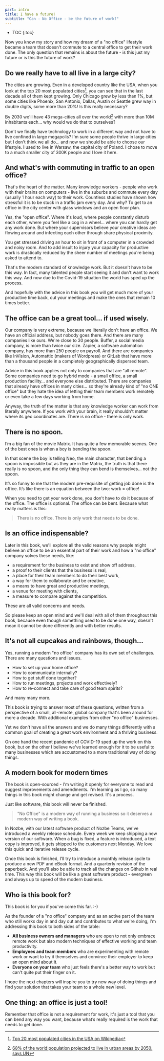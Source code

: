 ```yaml
---
part: intro
title: I have a future?
subtitle: "Can - No Office - be the future of work?"
---
```


* TOC
{:toc}

Now you know my story and how my dream of a "no office" lifestyle became a team that doesn't commute to a central office to get their work done. The only question that remains is about the future - is this just my future or is this the future of work?

## Do we really have to all live in a large city?

The cities are growing. Even in a developed country like the USA, when you look at the top 20 most populated cities[^1], you can see that in the last decade all of them kept growing. Only Chicago grew by less than 1%, but some cities like Phoenix, San Antonio, Dallas, Austin or Seattle grew way in double digits, some more than 20%! Is this really necessary?

By 2030 we'll have 43 mega-cities all over the world[^2] with more than 10M inhabitants each... why would we do that to ourselves?

Don't we finally have technology to work in a different way and not have to live confined in large megapolis? I'm sure some people thrive in large cities but I don't think we all do... and now we should be able to choose our lifestyle. I used to live in Warsaw, the capital city of Poland. I chose to move to a much smaller city of 300K people and I love it here.

## And what's with commuting in traffic to an open office?

That's the heart of the matter. Many knowledge workers - people who work with their brains on computers - live in the suburbs and commute every day (usually 1 hour each way) to their work. Countless studies have shown how stressful it is to be stuck in a traffic jam every day. And why? To get to an office in the city center with glass windows and an open floor plan.

Yes, the "open office". Where it's loud, where people constantly disturb each other, where you feel like a cog in a wheel... where you can hardly get any work done. But where your supervisors believe your creative ideas are flowing around and infecting each other through share physical proximity.

You get stressed driving an hour to sit in front of a computer in a crowded and noisy room. And to add insult to injury your capacity for productive work is drastically reduced by the sheer number of meetings you're being asked to attend to.

That's the modern standard of knowledge work. But it doesn't have to be this way. In fact, many talented people start seeing it and don't want to work this way. And now due to the Covid-19 situation the world has sped up the process.

And hopefully with the advice in this book you will get much more of your productive time back, cut your meetings and make the ones that remain 10 times better.

## The office can be a great tool... if used wisely.

Our company is very extreme, because we literally don't have an office. We have an official address, but nobody goes there. And there are many companies like ours. We're close to 30 people. Buffer, a social media company, is more than twice our size. Zapier, a software automation company, has more than 250 people on payroll. And there are companies like InVision, Automattic (makers of Wordpress) or GitLab that have more than a thousand people in a completely geographically dispersed team.

Advice in this book applies not only to companies that are "all remote". Some companies need to go hybrid mode - a small office, a small production facility... and everyone else distributed. There are companies that already have offices in many cities… so they're already kind of "no ONE office" but they hate the idea of letting their team members work remotely or even take a few days working from home.

Anyway, the truth of the matter is that any knowledge worker can work from literally anywhere. If you work with your brain, it really shouldn't matter where its geo coordinates are. There is no office - there is only work.

## There is no spoon.

I’m a big fan of the movie Matrix. It has quite a few memorable scenes. One of the best ones is when a boy is bending the spoon. 

In that scene the boy is telling Neo, the main character, that bending a spoon is impossible but as they are in the Matrix, the truth is that there really is no spoon, and the only thing they can bend is themselves… not the spoon.

It’s so funny to me that the modern pre-requisite of getting job done is the office. It’s like there is an equation between the two: work = office!

When you need to get your work done, you don't have to do it because of the office. The office is optional. The office can be bent. Because what really matters is this:

> There is no office. There is only work that needs to be done.

## Is an office indispensable?

Later in this book, we'll explore all the valid reasons why people might believe an office to be an essential part of their work and how a "no office" company solves these needs, like:

- a requirement for the business to exist and show off address,
- a proof to their clients that the business is real,
- a place for their team members to do their best work,
- a way for them to collaborate and be creative,
- a means to have great and productive meetings,
- a venue for meeting with clients,
- a measure to compare against the competition.

These are all valid concerns and needs.

So please keep an open mind and we'll deal with all of them throughout this book, because even though something used to be done one way, doesn't mean it cannot be done differently and with better results.

## It's not all cupcakes and rainbows, though…

Yes, running a modern "no office" company has its own set of challenges. There are many questions and issues.

- How to set up your home office?
- How to communicate internally?
- How to get stuff done together?
- How to run meetings, projects and work effectively?
- How to re-connect and take care of good team spirits?

And many many more.

This book is trying to answer most of these questions, written from a perspective of a small, all-remote, global company that's been around for more a decade. With additional examples from other "no office" businesses.

Yet we don't have all the answers and we do many things differently with a common goal of creating a great work environment and a thriving business.

On one hand the recent pandemic of COVID-19 sped up the work on this book, but on the other I believe we've learned enough for it to be useful to many businesses which are accustomed to a more traditional way of doing things.

## A modern book for modern times

The book is open-sourced - I'm writing it openly for everyone to read and suggest improvements and amendments. I'm learning as I go, so many things in this book might change and get revised. It's a process.

Just like software, this book will never be finished.

> "No Office" is a modern way of running a business so it deserves a modern way of writing a book.

In Nozbe, with our latest software product of Nozbe Teams, we've introduced a weekly release schedule. Every week we keep shipping a new version of our software. When a bug is fixed, a feature is introduced, a text copy is improved, it gets shipped to the customers next Monday. We love this quick and iterative release cycle.

Once this book is finished, I'll try to introduce a monthly release cycle to produce a new PDF and eBook format. And a quarterly revision of the paperback. And you'll also be able to track all the changes on Github in real time. This way this book will be like a great software product - evergreen and always up to speed of the modern business.

## Who is this book for?

This book is for you if you've come this far. :-)

As the founder of a "no office" company and as an active part of the team who still works day in and day out and contributes to what we're doing, I'm addressing this book to both sides of the table:

- **All business owners and managers** who are open to not only embrace remote work but also modern techniques of effective working and team productivity.
- **Employees and team members** who are experimenting with remote work or want to try it themselves and convince their employer to keep an open mind about it.
- **Everyone on your team** who just feels there's a better way to work but can't quite put their finger on it. 

I hope the next chapters will inspire you to try new way of doing things and find your solution that takes your team to a whole new level.

## One thing: an office is just a tool!

Remember that office is not a requirement for work, it's just a tool that you can bend any way you want, because what’s really required is the work that needs to get done.

[^1]: [Top 20 most populated cities in the USA on Wikipedia](https://en.wikipedia.org/wiki/List_of_United_States_cities_by_population)
[^2]: [68% of the world population projected to live in urban areas by 2050, says UN](https://www.un.org/development/desa/en/news/population/2018-revision-of-world-urbanization-prospects.html)
